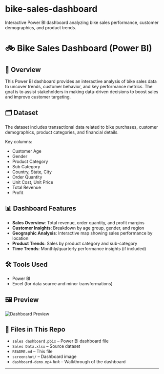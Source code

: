 # bike-sales-dashboard
Interactive Power BI dashboard analyzing bike sales performance, customer demographics, and product trends.

# 🚲 Bike Sales Dashboard (Power BI)

## 📌 Overview
This Power BI dashboard provides an interactive analysis of bike sales data to uncover trends, customer behavior, and key performance metrics. The goal is to assist stakeholders in making data-driven decisions to boost sales and improve customer targeting.

## 🗂️ Dataset
The dataset includes transactional data related to bike purchases, customer demographics, product categories, and financial details.

Key columns:
- Customer Age
- Gender
- Product Category
- Sub Category
- Country, State, City
- Order Quantity
- Unit Cost, Unit Price
- Total Revenue
- Profit

## 📊 Dashboard Features
- **Sales Overview**: Total revenue, order quantity, and profit margins
- **Customer Insights**: Breakdown by age group, gender, and region
- **Geographic Analysis**: Interactive map showing sales performance by location
- **Product Trends**: Sales by product category and sub-category
- **Time Trends**: Monthly/quarterly performance insights (if included)

## 🛠️ Tools Used
- Power BI
- Excel (for data source and minor transformations)

## 🖼️ Preview
![Dashboard Preview](https://github.com/klrxnx/bike-sales-dashboard/blob/main/bike-sales-dashboard-screenshot.png)

## 📁 Files in This Repo
- `sales dashboard.pbix` – Power BI dashboard file
- `Sales Data.xlsx` – Source dataset
- `README.md` – This file
- `screenshot/` – Dashboard image
- `dashboard-demo.mp4` *link* – Walkthrough of the dashboard

---









